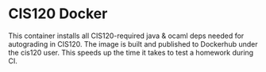 # CIS120 Docker
This container installs all CIS120-required java & ocaml deps needed for autograding in CIS120.
The image is built and published to Dockerhub under the cis120 user. This speeds up the time it takes to test a homework during CI.
